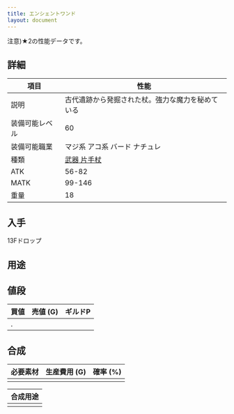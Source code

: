 ```yaml
---
title: エンシェントワンド
layout: document
---
```

注意)★2の性能データです。

## 詳細

|項目|性能|
|---|---|
|説明|古代遺跡から発掘された杖。強力な魔力を秘めている|
|装備可能レベル|60|
|装備可能職業|マジ系 アコ系 バード ナチュレ|
|種類|[武器 片手杖](武器(片手杖))|
|ATK|56-82|
|MATK|99-146|
|重量|18|

## 入手

13Fドロップ

## 用途

## 値段

|買値|売値 (G)|ギルドP|
|---|---|---|
|.|||

## 合成

|必要素材|生産費用 (G)|確率 (%)|
|---|---|---|
||||


|合成用途|
|---|
||
